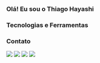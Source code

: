 ### Olá! Eu sou o Thiago Hayashi

### Tecnologias e Ferramentas

### Contato

<div>
<a href="https://www.linkedin.com/in/thiago-hayashi-037732109/" target="_blank"><img src="https://img.shields.io/badge/LinkedIn-0077B5?style=for-the-badge&logo=linkedin&logoColor=white" target="_blank"></a>
<a href = "mailto:contato@seu-usuário-aqui" target="_blank"><img src="https://icons8.com.br/icon/13640/ms-outlook" target="_blank"></a>
<a href = "https://www.instagram.com/shundii/" target="_blank"><img src="https://www.google.com/search?q=icones+instagram&sxsrf=APwXEdcmpEJED1T9lnCREvoDKaP8p9K4Sg:1683163876148&source=lnms&tbm=isch&sa=X&ved=2ahUKEwjt1b6Hwtr-AhVYqZUCHRfoCaAQ_AUoAXoECAEQAw&biw=1920&bih=975&dpr=1#imgrc=YEqe85uGpbfBiM" target="_blank"></a>  
<a href="https://www.facebook.com/Shundi.Hayashi/" target="_blank"><img src="https://icons8.com.br/icon/yGcWL8copNNQ/facebook" target="_blank"></a>   
</div>
